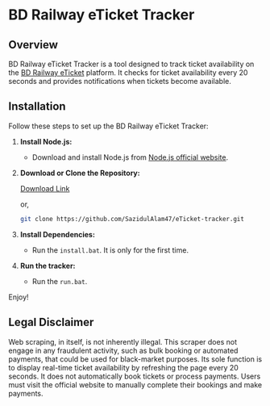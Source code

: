 # BD Railway eTicket Tracker

## Overview

BD Railway eTicket Tracker is a tool designed to track ticket availability on the [BD Railway eTicket](https://eticket.railway.gov.bd) platform. It checks for ticket availability every 20 seconds and provides notifications when tickets become available.

## Installation

Follow these steps to set up the BD Railway eTicket Tracker:

1. **Install Node.js:**

    - Download and install Node.js from [Node.js official website](https://nodejs.org/en).

2. **Download or Clone the Repository:**

    [Download Link](https://github.com/SazidulAlam47/eTicket-tracker/archive/refs/heads/main.zip)

    or,

    ```bash
    git clone https://github.com/SazidulAlam47/eTicket-tracker.git
    ```

3. **Install Dependencies:**

    - Run the `install.bat`. It is only for the first time.

4. **Run the tracker:**

    - Run the `run.bat`.

Enjoy!

## Legal Disclaimer

Web scraping, in itself, is not inherently illegal. This scraper does not engage in any fraudulent activity, such as bulk booking or automated payments, that could be used for black-market purposes. Its sole function is to display real-time ticket availability by refreshing the page every 20 seconds. It does not automatically book tickets or process payments. Users must visit the official website to manually complete their bookings and make payments.
